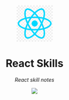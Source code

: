 <a id="readme-top"></a>

<p align="center">
  <img src="./assets/images/react_logo.png" width="99">
</p>
<h1 align="center">React Skills</h1>
<p align="center">
  <em>React skill notes<em>
</p>

<p align="center">
  <img src="https://img.shields.io/badge/React-20232A?style=for-the-badge&logo=react&logoColor=61DAFB"/>

</p>
